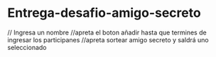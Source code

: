 # Entrega-desafio-amigo-secreto
// Ingresa un nombre
//apreta el boton añadir hasta que termines de ingresar los participanes
//apreta sortear amigo secreto y saldrá uno seleccionado
